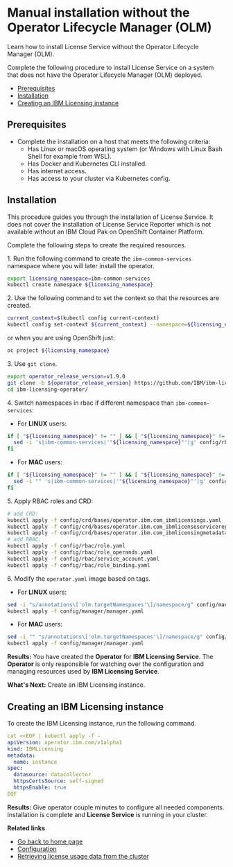 # Manual installation without the Operator Lifecycle Manager (OLM)

Learn how to install License Service without the Operator Lifecycle Manager (OLM).

Complete the following procedure to install License Service on a system that does not have the Operator Lifecycle Manager (OLM) deployed.

- [Prerequisites](#prerequisites)
- [Installation](#installation)
- [Creating an IBM Licensing instance](#creating-an-ibm-licensing-instance)

## Prerequisites

- Complete the installation on a host that meets the following criteria:
    - Has Linux or macOS operating system (or Windows with Linux Bash Shell for example from WSL).
    - Has Docker and Kubernetes CLI installed.
    - Has internet access.
    - Has access to your cluster via Kubernetes config.

## Installation

This procedure guides you through the installation of License Service. It does not cover the installation of License Service Reporter which is not available without an IBM Cloud Pak on OpenShift Container Platform.

Complete the following steps to create the required resources.

1\. Run the following command to create the `ibm-common-services` namespace where you will later install the operator.

```bash
export licensing_namespace=ibm-common-services
kubectl create namespace ${licensing_namespace}
```

2\. Use the following command to set the context so that the resources are created.

```bash
current_context=$(kubectl config current-context)
kubectl config set-context ${current_context} --namespace=${licensing_namespace}
```

or when you are using OpenShift just:

```bash
oc project ${licensing_namespace}
```

3\. Use `git clone`.

```bash
export operator_release_version=v1.9.0
git clone -b ${operator_release_version} https://github.com/IBM/ibm-licensing-operator.git
cd ibm-licensing-operator/
```

4\. Switch namespaces in rbac if different namespace than `ibm-common-services`:

- For **LINUX** users:

```bash
if [ "${licensing_namespace}" != "" ] && [ "${licensing_namespace}" != "ibm-common-services" ]; then
  sed -i 's|ibm-common-services|'"${licensing_namespace}"'|g' config/rbac/*.yaml
fi
```

- For **MAC** users:

```bash
if [ "${licensing_namespace}" != "" ] && [ "${licensing_namespace}" != "ibm-common-services" ]; then
  sed -i "" 's|ibm-common-services|'"${licensing_namespace}"'|g' config/rbac/*.yaml
fi
```

5\. Apply RBAC roles and CRD:

```bash
# add CRD:
kubectl apply -f config/crd/bases/operator.ibm.com_ibmlicensings.yaml
kubectl apply -f config/crd/bases/operator.ibm.com_ibmlicenseservicereporters.yaml
kubectl apply -f config/crd/bases/operator.ibm.com_ibmlicensingmetadatas.yaml
# add RBAC:
kubectl apply -f config/rbac/role.yaml
kubectl apply -f config/rbac/role_operands.yaml
kubectl apply -f config/rbac/service_account.yaml
kubectl apply -f config/rbac/role_binding.yaml
```

6\. Modify the `operator.yaml` image based on tags.

- For **LINUX** users:

```bash
sed -i "s/annotations\['olm.targetNamespaces'\]/namespace/g" config/manager/manager.yaml
kubectl apply -f config/manager/manager.yaml
```

- For **MAC** users:

```bash
sed -i "" "s/annotations\['olm.targetNamespaces'\]/namespace/g" config/manager/manager.yaml
kubectl apply -f config/manager/manager.yaml
```

**Results:**
You have created the **Operator** for **IBM Licensing Service**. The **Operator** is only responsible for watching over the configuration and managing resources used by **IBM Licensing Service**.

**What's Next:**
Create an IBM Licensing instance.

## Creating an IBM Licensing instance

To create the IBM Licensing instance, run the following command.

```yaml
cat <<EOF | kubectl apply -f -
apiVersion: operator.ibm.com/v1alpha1
kind: IBMLicensing
metadata:
  name: instance
spec:
  datasource: datacollector
  httpsCertsSource: self-signed
  httpsEnable: true
EOF
```

**Results:**
Give operator couple minutes to configure all needed components.
Installation is complete and **License Service** is running in your cluster.

<b>Related links</b>

- [Go back to home page](../License_Service_main.md#documentation)
- [Configuration](Configuration.md)
- [Retrieving license usage data from the cluster](Retrieving_data.md)
